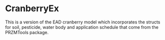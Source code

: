 # CranberryEx

This is a version of the EAD cranberry model which incorporates the structs for soil, pesticide, water body and application schedule that come from the PRZMTools package.

